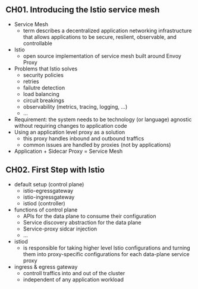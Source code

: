 ## CH01. Introducing the Istio service mesh

- Service Mesh
    - term describes a decentralized application networking infrastructure that allows applications to be secure, reslient, observable, and controllable
- Istio
    - open source implementation of service mesh built around Envoy Proxy
- Problems that Istio solves
    - security policies
    - retries
    - failutre detection
    - load balancing
    - circuit breakings
    - observability (metrics, tracing, logging, …)
    - …
- Requirement: the system needs to be technology (or language) agnostic without requiring changes to application code
- Using an application level proxy as a solution
    - this proxy handles inbound and outbound traffics
    - common issues are handled by proxies (not by applications)
- Application + Sidecar Proxy = Service Mesh

## CH02. First Step with Istio

- default setup (control plane)
    - istio-egressgateway
    - istio-ingressgateway
    - istiod (controller)
- functions of control plane
    - APIs for the data plane to consume their configuration
    - Service discovery abstraction for the data plane
    - Service-proxy sidcar injection
    - …
- istiod
    - is responsible for taking higher level Istio configurations and turning them into proxy-specific configurations for each data-plane service proxy
- ingress & egress gateway
    - controll traffics into and out of the cluster
    - independent of any application workload